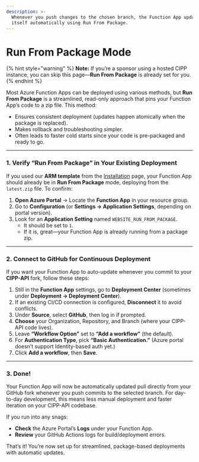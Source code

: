 ```yaml
---
description: >-
  Whenever you push changes to the chosen branch, the Function App updates
  itself automatically using Run From Package.
---
```


# Run From Package Mode

{% hint style="warning" %}
**Note:** If you’re a sponsor using a hosted CIPP instance, you can skip this page—**Run From Package** is already set for you.
{% endhint %}

Most Azure Function Apps can be deployed using various methods, but **Run From Package** is a streamlined, read-only approach that pins your Function App’s code to a zip file. This method:

* Ensures consistent deployment (updates happen atomically when the package is replaced).
* Makes rollback and troubleshooting simpler.
* Often leads to faster cold starts since your code is pre-packaged and ready to go.

***

### 1. Verify “Run From Package” in Your Existing Deployment

If you used our **ARM template** from the [Installation](install.md) page, your Function App should already be in **Run From Package** mode, deploying from the `latest.zip` file. To confirm:

1. **Open Azure Portal** → Locate the **Function App** in your resource group.
2. Go to **Configuration** (or **Settings → Application Settings**, depending on portal version).
3. Look for an **Application Setting** named `WEBSITE_RUN_FROM_PACKAGE`.
   * It should be set to `1`.
   * If it is, great—your Function App is already running from a package zip.

***

### 2. Connect to GitHub for Continuous Deployment

If you want your Function App to auto-update whenever you commit to your **CIPP-API** fork, follow these steps:

1. Still in the **Function App** settings, go to **Deployment Center**  (sometimes under **Deployment → Deployment Center**).
2. If an existing CI/CD connection is configured, **Disconnect** it to avoid conflicts.
3. Under **Source**, select **GitHub**, then log in if prompted.
4. **Choose** your Organization, Repository, and Branch (where your CIPP-API code lives).
5. Leave **“Workflow Option”** set to **“Add a workflow”** (the default).
6. For **Authentication Type**, pick **“Basic Authentication.”** (Azure portal doesn’t support Identity-based auth yet.)
7. Click **Add a workflow**, then **Save**.

***

### 3. Done!

Your Function App will now be automatically updated pull directly from your GitHub fork whenever you push commits to the selected branch. For day-to-day development, this means less manual deployment and faster iteration on your CIPP-API codebase.

If you run into any snags:

* **Check** the Azure Portal’s **Logs** under your Function App.
* **Review** your GitHub Actions logs for build/deployment errors.

That’s it! You’re now set up for streamlined, package-based deployments with automatic updates.
